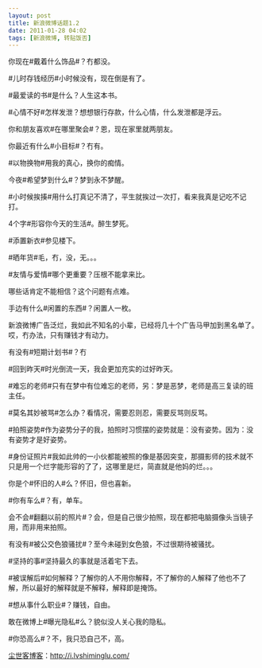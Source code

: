 ```yaml
---
layout: post
title: 新浪微博话题1.2
date: 2011-01-28 04:02
tags: [新浪微博, 转贴饭否]
---
```

你现在#戴着什么饰品#？冇都没。

#儿时存钱经历#小时候没有，现在倒是有了。

#最爱读的书#是什么？人生这本书。

#心情不好#怎样发泄？想想银行存款，什么心情，什么发泄都是浮云。

你和朋友喜欢#在哪里聚会#？恩，现在家里就两朋友。

你最近有什么#小目标#？冇有。

#以物换物#用我的真心，换你的痴情。

今夜#希望梦到什么#？梦到永不梦醒。

#小时候挨揍#用什么打真记不清了，平生就挨过一次打，看来我真是记吃不记打。

4个字#形容你今天的生活#。醉生梦死。

#添置新衣#参见楼下。

#晒年货#毛，冇，没，无。。。

#友情与爱情#哪个更重要？压根不能拿来比。

哪些话肯定不能相信？这个问题有点难。

手边有什么#闲置的东西#？闲置人一枚。

新浪微博广告泛烂，我如此不知名的小辈，已经将几十个广告马甲加到黑名单了。哎，冇办法，只有赚钱才有动力。

有没有#短期计划书#？冇

#回到昨天#时光倒流一天，我会更加充实的过好昨天。

#难忘的老师#只有在梦中有位难忘的老师，另：梦是恶梦，老师是高三复读的班主任。

#莫名其妙被骂#怎么办？看情况，需要忍则忍，需要反骂则反骂。

#拍照姿势#作为姿势分子的我，拍照时习惯摆的姿势就是：没有姿势。因为：没有姿势才是好姿势。

#身份证照片#我如此帅的一小伙都能被照的像是基因突变，那摄影师的技术就不只是用一个烂字能形容的了了，这哪里是烂，简直就是他妈的烂。。。

你是个#怀旧的人#么？怀旧，但也喜新。

#你有车么#？有，单车。

会不会#翻翻以前的照片#？会，但是自己很少拍照，现在都把电脑摄像头当镜子用，而非用来拍照。

有没有#被公交色狼骚扰#？至今未碰到女色狼，不过很期待被骚扰。

#坚持的事#坚持最久的事就是活着宅下去。

#被误解后#如何解释？了解你的人不用你解释，不了解你的人解释了他也不了解，所以最好的解释就是不解释，解释即是掩饰。

#想从事什么职业#？赚钱，自由。

敢在微博上#曝光隐私#么？貌似没人关心我的隐私。

#你恐高么#？不，我只恐自己不，高。

<a href="http://i.lvshiminglu.com/">尘世客博客</a>：<a href="http://i.lvshiminglu.com/">http://i.lvshiminglu.com/</a>

